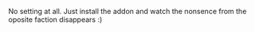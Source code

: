 No setting at all. Just install the addon and watch the nonsence from the oposite faction disappears :)
